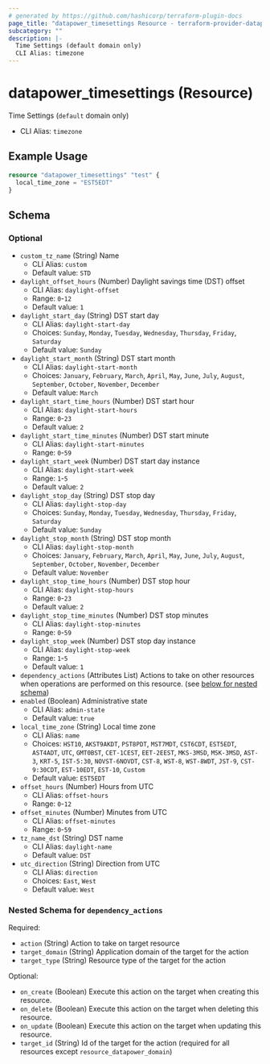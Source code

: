 ```yaml
---
# generated by https://github.com/hashicorp/terraform-plugin-docs
page_title: "datapower_timesettings Resource - terraform-provider-datapower"
subcategory: ""
description: |-
  Time Settings (default domain only)
  CLI Alias: timezone
---
```


# datapower_timesettings (Resource)

Time Settings (`default` domain only)
  - CLI Alias: `timezone`

## Example Usage

```terraform
resource "datapower_timesettings" "test" {
  local_time_zone = "EST5EDT"
}
```

<!-- schema generated by tfplugindocs -->
## Schema

### Optional

- `custom_tz_name` (String) Name
  - CLI Alias: `custom`
  - Default value: `STD`
- `daylight_offset_hours` (Number) Daylight savings time (DST) offset
  - CLI Alias: `daylight-offset`
  - Range: `0`-`12`
  - Default value: `1`
- `daylight_start_day` (String) DST start day
  - CLI Alias: `daylight-start-day`
  - Choices: `Sunday`, `Monday`, `Tuesday`, `Wednesday`, `Thursday`, `Friday`, `Saturday`
  - Default value: `Sunday`
- `daylight_start_month` (String) DST start month
  - CLI Alias: `daylight-start-month`
  - Choices: `January`, `February`, `March`, `April`, `May`, `June`, `July`, `August`, `September`, `October`, `November`, `December`
  - Default value: `March`
- `daylight_start_time_hours` (Number) DST start hour
  - CLI Alias: `daylight-start-hours`
  - Range: `0`-`23`
  - Default value: `2`
- `daylight_start_time_minutes` (Number) DST start minute
  - CLI Alias: `daylight-start-minutes`
  - Range: `0`-`59`
- `daylight_start_week` (Number) DST start day instance
  - CLI Alias: `daylight-start-week`
  - Range: `1`-`5`
  - Default value: `2`
- `daylight_stop_day` (String) DST stop day
  - CLI Alias: `daylight-stop-day`
  - Choices: `Sunday`, `Monday`, `Tuesday`, `Wednesday`, `Thursday`, `Friday`, `Saturday`
  - Default value: `Sunday`
- `daylight_stop_month` (String) DST stop month
  - CLI Alias: `daylight-stop-month`
  - Choices: `January`, `February`, `March`, `April`, `May`, `June`, `July`, `August`, `September`, `October`, `November`, `December`
  - Default value: `November`
- `daylight_stop_time_hours` (Number) DST stop hour
  - CLI Alias: `daylight-stop-hours`
  - Range: `0`-`23`
  - Default value: `2`
- `daylight_stop_time_minutes` (Number) DST stop minutes
  - CLI Alias: `daylight-stop-minutes`
  - Range: `0`-`59`
- `daylight_stop_week` (Number) DST stop day instance
  - CLI Alias: `daylight-stop-week`
  - Range: `1`-`5`
  - Default value: `1`
- `dependency_actions` (Attributes List) Actions to take on other resources when operations are performed on this resource. (see [below for nested schema](#nestedatt--dependency_actions))
- `enabled` (Boolean) Administrative state
  - CLI Alias: `admin-state`
  - Default value: `true`
- `local_time_zone` (String) Local time zone
  - CLI Alias: `name`
  - Choices: `HST10`, `AKST9AKDT`, `PST8PDT`, `MST7MDT`, `CST6CDT`, `EST5EDT`, `AST4ADT`, `UTC`, `GMT0BST`, `CET-1CEST`, `EET-2EEST`, `MKS-3MSD`, `MSK-3MSD`, `AST-3`, `KRT-5`, `IST-5:30`, `NOVST-6NOVDT`, `CST-8`, `WST-8`, `WST-8WDT`, `JST-9`, `CST-9:30CDT`, `EST-10EDT`, `EST-10`, `Custom`
  - Default value: `EST5EDT`
- `offset_hours` (Number) Hours from UTC
  - CLI Alias: `offset-hours`
  - Range: `0`-`12`
- `offset_minutes` (Number) Minutes from UTC
  - CLI Alias: `offset-minutes`
  - Range: `0`-`59`
- `tz_name_dst` (String) DST name
  - CLI Alias: `daylight-name`
  - Default value: `DST`
- `utc_direction` (String) Direction from UTC
  - CLI Alias: `direction`
  - Choices: `East`, `West`
  - Default value: `West`

<a id="nestedatt--dependency_actions"></a>
### Nested Schema for `dependency_actions`

Required:

- `action` (String) Action to take on target resource
- `target_domain` (String) Application domain of the target for the action
- `target_type` (String) Resource type of the target for the action

Optional:

- `on_create` (Boolean) Execute this action on the target when creating this resource.
- `on_delete` (Boolean) Execute this action on the target when deleting this resource.
- `on_update` (Boolean) Execute this action on the target when updating this resource.
- `target_id` (String) Id of the target for the action (required for all resources except `resource_datapower_domain`)
